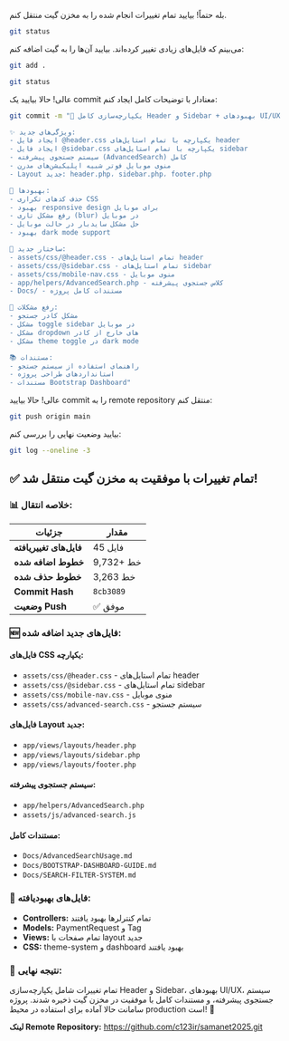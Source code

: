 بله حتماً! بیایید تمام تغییرات انجام شده را به مخزن گیت منتقل کنم.
```bash
git status
```
می‌بینم که فایل‌های زیادی تغییر کرده‌اند. بیایید آن‌ها را به گیت اضافه کنم:
```bash
git add .
```
```bash
git status
```
عالی! حالا بیایید یک commit معنادار با توضیحات کامل ایجاد کنم:
```bash
git commit -m "🎨 یکپارچه‌سازی کامل Header و Sidebar + بهبودهای UI/UX

✨ ویژگی‌های جدید:
- ایجاد فایل @header.css یکپارچه با تمام استایل‌های header
- ایجاد فایل @sidebar.css یکپارچه با تمام استایل‌های sidebar
- سیستم جستجوی پیشرفته (AdvancedSearch) کامل
- منوی موبایل فوتر شبیه اپلیکیشن‌های مدرن
- Layout جدید: header.php، sidebar.php، footer.php

🔧 بهبودها:
- حذف کدهای تکراری CSS
- بهبود responsive design برای موبایل
- رفع مشکل تاری (blur) در موبایل
- حل مشکل سایدبار در حالت موبایل
- بهبود dark mode support

📁 ساختار جدید:
- assets/css/@header.css - تمام استایل‌های header
- assets/css/@sidebar.css - تمام استایل‌های sidebar  
- assets/css/mobile-nav.css - منوی موبایل
- app/helpers/AdvancedSearch.php - کلاس جستجوی پیشرفته
- Docs/ - مستندات کامل پروژه

🐛 رفع مشکلات:
- مشکل کادر جستجو
- مشکل toggle sidebar در موبایل
- مشکل dropdown های خارج از کادر
- مشکل theme toggle در dark mode

📚 مستندات:
- راهنمای استفاده از سیستم جستجو
- استانداردهای طراحی پروژه
- مستندات Bootstrap Dashboard"
```
عالی! حالا بیایید commit را به remote repository منتقل کنم:
```bash
git push origin main
```
بیایید وضعیت نهایی را بررسی کنم:
```bash
git log --oneline -3
```
## ✅ تمام تغییرات با موفقیت به مخزن گیت منتقل شد!

### 📊 خلاصه انتقال:

| جزئیات | مقدار |
|---------|--------|
| **فایل‌های تغییریافته** | 45 فایل |
| **خطوط اضافه شده** | 9,732+ خط |
| **خطوط حذف شده** | 3,263 خط |
| **Commit Hash** | `8cb3089` |
| **وضعیت Push** | ✅ موفق |

### 🆕 فایل‌های جدید اضافه شده:

#### **فایل‌های CSS یکپارچه:**
- `assets/css/@header.css` - تمام استایل‌های header
- `assets/css/@sidebar.css` - تمام استایل‌های sidebar
- `assets/css/mobile-nav.css` - منوی موبایل
- `assets/css/advanced-search.css` - سیستم جستجو

#### **فایل‌های Layout جدید:**
- `app/views/layouts/header.php`
- `app/views/layouts/sidebar.php` 
- `app/views/layouts/footer.php`

#### **سیستم جستجوی پیشرفته:**
- `app/helpers/AdvancedSearch.php`
- `assets/js/advanced-search.js`

#### **مستندات کامل:**
- `Docs/AdvancedSearchUsage.md`
- `Docs/BOOTSTRAP-DASHBOARD-GUIDE.md`
- `Docs/SEARCH-FILTER-SYSTEM.md`

### 🔄 فایل‌های بهبودیافته:

- **Controllers:** تمام کنترلرها بهبود یافتند
- **Models:** PaymentRequest و Tag
- **Views:** تمام صفحات با layout جدید
- **CSS:** theme-system و dashboard بهبود یافتند

### 🎯 نتیجه نهایی:

تمام تغییرات شامل یکپارچه‌سازی Header و Sidebar، بهبودهای UI/UX، سیستم جستجوی پیشرفته، و مستندات کامل با موفقیت در مخزن گیت ذخیره شدند. پروژه سامانت حالا آماده برای استفاده در محیط production است! 🚀

**لینک Remote Repository:** https://github.com/c123ir/samanet2025.git